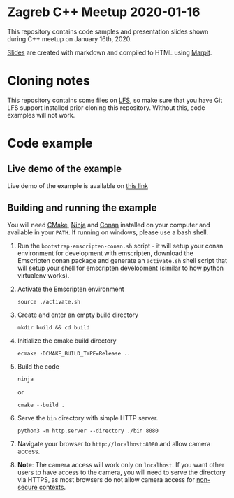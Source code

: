 Zagreb C++ Meetup 2020-01-16
========

This repository contains code samples and presentation slides shown during C++ meetup on January 16th, 2020.

[Slides](https://zagreb-cpp-user-group.github.io/meetup-2020-01-16/index.html) are created with markdown and compiled to HTML using [Marpit](https://marpit.marp.app).

# Cloning notes

This repository contains some files on [LFS](https://git-lfs.github.com), so make sure that you have Git LFS support installed prior cloning this repository. Without this, code examples will not work.

# Code example

## Live demo of the example

Live demo of the example is available on [this link](https://zagreb-cpp-user-group.github.io/meetup-2020-01-16/live_demo/index.html)

## Building and running the example

You will need [CMake](https://cmake.org), [Ninja](https://ninja-build.org) and [Conan](https://conan.io) installed on your computer and available in your `PATH`. If running on windows, please use a bash shell.

1. Run the `bootstrap-emscripten-conan.sh` script - it will setup your conan environment for development with emscripten, download the Emscripten conan package and generate an `activate.sh` shell script that will setup your shell for emscripten development (similar to how python virtualenv works).
1. Activate the Emscripten environment

    ```source ./activate.sh```
1. Create and enter an empty build directory

    ```mkdir build && cd build```
1. Initialize the cmake build directory

    ```ecmake -DCMAKE_BUILD_TYPE=Release ..```
1. Build the code

    ```ninja```

    or

    ```cmake --build .```
1. Serve the `bin` directory with simple HTTP server.

    ```python3 -m http.server --directory ./bin 8080```
1. Navigate your browser to `http://localhost:8080` and allow camera access.
1. **Note**: The camera access will work only on `localhost`. If you want other users to have access to the camera, you will need to serve the directory via HTTPS, as most browsers do not allow camera access for [non-secure contexts](https://developer.mozilla.org/en-US/docs/Web/Security/Secure_Contexts).
